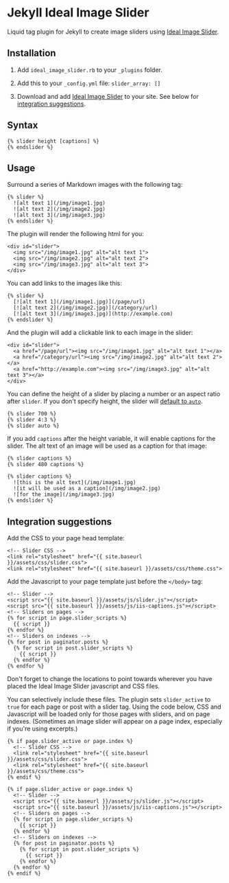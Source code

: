 # Jekyll Ideal Image Slider

Liquid tag plugin for Jekyll to create image sliders using  [Ideal Image Slider](https://github.com/gilbitron/Ideal-Image-Slider).

## Installation

1. Add `ideal_image_slider.rb` to your `_plugins` folder.

2. Add this to your `_config.yml` file: `slider_array: []`

3. Download and add [Ideal Image Slider](https://github.com/gilbitron/Ideal-Image-Slider) to your site. See below for [integration suggestions](#integration-suggestions).

## Syntax

```
{% slider height [captions] %}
{% endslider %}
```

## Usage

Surround a series of Markdown images with the following tag:

```
{% slider %}
  ![alt text 1](/img/image1.jpg)
  ![alt text 2](/img/image2.jpg)
  ![alt text 3](/img/image3.jpg)
{% endslider %}
```

The plugin will render the following html for you:

```
<div id="slider">
  <img src="/img/image1.jpg" alt="alt text 1">
  <img src="/img/image2.jpg" alt="alt text 2">
  <img src="/img/image3.jpg" alt="alt text 3">
</div>
```

You can add links to the images like this:

```
{% slider %}
  [![alt text 1](/img/image1.jpg)](/page/url)
  [![alt text 2](/img/image2.jpg)](/category/url)
  [![alt text 3](/img/image3.jpg)](http://example.com)
{% endslider %}
```

And the plugin will add a clickable link to each image in the slider:

```
<div id="slider">
  <a href="/page/url"><img src="/img/image1.jpg" alt="alt text 1"></a>
  <a href="/category/url"><img src="/img/image2.jpg" alt="alt text 2"></a>
  <a href="http://example.com"><img src="/img/image3.jpg" alt="alt text 3"></a>
</div>
```

You can define the height of a slider by placing a number or an aspect ratio after `slider`. If you don't specify  height, the slider will [default to `auto`](https://github.com/gilbitron/Ideal-Image-Slider#settings).

```
{% slider 700 %}
{% slider 4:3 %}
{% slider auto %}
```

If you add `captions` after the height variable, it will enable captions for the slider. The alt text of an image will be used as a caption for that image:

```
{% slider captions %}
{% slider 480 captions %}
```
```
{% slider captions %}
  ![this is the alt text](/img/image1.jpg)
  ![it will be used as a caption](/img/image2.jpg)
  ![for the image](/img/image3.jpg)
{% endslider %}
```

## Integration suggestions

Add the CSS to your page head template:

```
<!-- Slider CSS -->
<link rel="stylesheet" href="{{ site.baseurl }}/assets/css/slider.css">
<link rel="stylesheet" href="{{ site.baseurl }}/assets/css/theme.css">
```

Add the Javascript to your page template just before the `</body>` tag:

```
<!-- Slider -->
<script src="{{ site.baseurl }}/assets/js/slider.js"></script>
<script src="{{ site.baseurl }}/assets/js/iis-captions.js"></script>
<!-- Sliders on pages -->
{% for script in page.slider_scripts %}
  {{ script }}
{% endfor %}
<!-- Sliders on indexes -->
{% for post in paginator.posts %}
  {% for script in post.slider_scripts %}
    {{ script }}
  {% endfor %}
{% endfor %}
```

Don't forget to change the locations to point towards wherever you have placed the Ideal Image Slider javascript and CSS files.

You can selectively include these files. The plugin sets `slider_active` to `true` for each page or post with a slider tag. Using the code below, CSS and Javascript will be loaded only for those pages with sliders, and on page indexes. (Sometimes an image slider will appear on a page index, especially if you're using excerpts.)

```
{% if page.slider_active or page.index %}
  <!-- Slider CSS -->
  <link rel="stylesheet" href="{{ site.baseurl }}/assets/css/slider.css">
  <link rel="stylesheet" href="{{ site.baseurl }}/assets/css/theme.css">
{% endif %}
```

```
{% if page.slider_active or page.index %}
  <!-- Slider -->
  <script src="{{ site.baseurl }}/assets/js/slider.js"></script>
  <script src="{{ site.baseurl }}/assets/js/iis-captions.js"></script>
  <!-- Sliders on pages -->
  {% for script in page.slider_scripts %}
    {{ script }}
  {% endfor %}
  <!-- Sliders on indexes -->
  {% for post in paginator.posts %}
    {% for script in post.slider_scripts %}
      {{ script }}
    {% endfor %}
  {% endfor %}
{% endif %}
```
